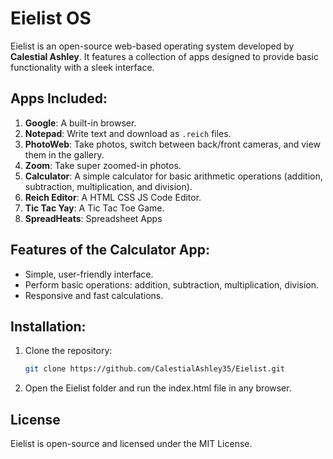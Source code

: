 # Eielist OS

Eielist is an open-source web-based operating system developed by **Calestial Ashley**. It features a collection of apps designed to provide basic functionality with a sleek interface.

## Apps Included:
1. **Google**: A built-in browser.
2. **Notepad**: Write text and download as `.reich` files.
3. **PhotoWeb**: Take photos, switch between back/front cameras, and view them in the gallery.
4. **Zoom**: Take super zoomed-in photos.
5. **Calculator**: A simple calculator for basic arithmetic operations (addition, subtraction, multiplication, and division).
6. **Reich Editor**: A HTML CSS JS Code Editor.
7. **Tic Tac Yay**: A Tic Tac Toe Game.
8. **SpreadHeats**: Spreadsheet Apps

## Features of the Calculator App:
- Simple, user-friendly interface.
- Perform basic operations: addition, subtraction, multiplication, division.
- Responsive and fast calculations.

## Installation:
1. Clone the repository:
   ```bash
   git clone https://github.com/CalestialAshley35/Eielist.git

2. Open the Eielist folder and run the index.html file in any browser.

## License
Eielist is open-source and licensed under the MIT License.

